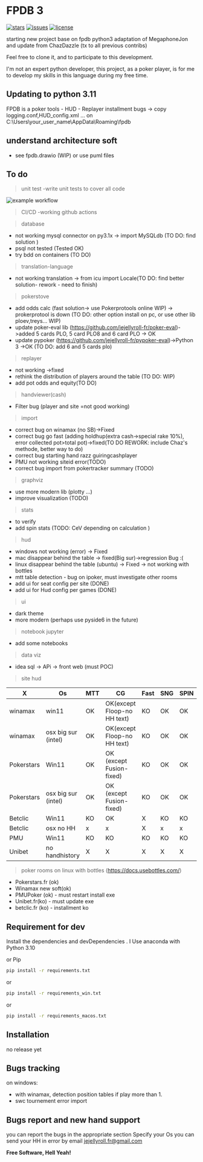 # FPDB 3

[![stars](https://custom-icon-badges.demolab.com/github/stars/jejellyroll-fr/fpdb-3?logo=star)](https://github.com/jejellyroll-fr/fpdb-3/stargazers "stars")
[![issues](https://custom-icon-badges.demolab.com/github/issues-raw/jejellyroll-fr/fpdb-3?logo=issue)](https://github.com/jejellyroll-fr/fpdb-3/issues "issues")
[![license](https://custom-icon-badges.demolab.com/github/license/jejellyroll-fr/fpdb-3?logo=law&logoColor=white)](https://github.com/jejellyroll-fr/fpdb-3/blob/main/LICENSE?rgh-link-date=2021-08-09T18%3A10%3A26Z "license MIT")

starting new project base on fpdb python3 adaptation of MegaphoneJon and update from ChazDazzle 
(tx to all previous contribs)

Feel free to clone it, and to participate to this development.

I'm not an expert python developer, this project, as a poker player, is for me to develop my skills in this language during my free time.

## Updating to python 3.11

FPDB is a poker tools - HUD - Replayer
installment bugs -> copy logging.conf,HUD_config.xml ... on C:\Users\your_user_name\AppData\Roaming\fpdb

## understand architecture soft

- see fpdb.drawio (WIP) or use puml files

## To do
>unit test
-write unit tests to cover all code

![example workflow](https://github.com/jejellyroll-fr/fpdb-3/actions/workflows/fpdb-3.yml/badge.svg)


>CI/CD
-working github actions

>database
- not working mysql connector on py3.1x -> import MySQLdb (TO DO: find solution )
- psql not tested (Tested OK)
- try bdd on containers (TO DO) 
>translation-language
- not working translation -> from icu import Locale(TO DO: find better solution- rework - need to finish)
>pokerstove
- add odds calc (fast solution-> use Pokerprotools online WIP) -> prokerprotool is down (TO DO: other option install on pc, or use other lib ploev,treys... WIP)
- update poker-eval lib (https://github.com/jejellyroll-fr/poker-eval)->added 5 cards PLO, 5 card PLO8 and 6 card PLO -> OK
- update pypoker (https://github.com/jejellyroll-fr/pypoker-eval)->Python 3 ->OK (TO DO: add 6 and 5 cards plo)
>replayer
- not working ->fixed
- rethink the distribution of players around the table (TO DO: WIP)
- add pot odds and equity(TO DO)

>handviewer(cash)
- Filter bug (player and site =not good working)
>import
- correct bug on winamax (no SB)->Fixed 
- correct bug go fast (adding holdhup(extra cash->special rake 10%), error collected pot>total pot)->fixed(TO DO REWORK: include Chaz's methode, better way to do)
- correct bug starting  hand razz guiringcashplayer
- PMU not working siteid error(TODO)
- correct bug import from pokertracker summary (TODO)
>graphviz
- use more modern lib (plotty ...)
- improve visualization (TODO)
>stats
- to verify
- add spin stats (TODO: CeV depending on calculation )
>hud
- windows not working (error) -> Fixed
- mac disappear behind the table -> fixed(Big sur)->regression Bug :( 
- linux disappear behind the table (ubuntu) -> Fixed -> not working with bottles
- mtt table detection - bug on ipoker, must investigate other rooms
- add ui for seat config per site (DONE)
- add ui for Hud config per games (DONE)
>ui
- dark theme
- more modern (perhaps use pyside6 in the future)
>notebook jupyter
- add some notebooks

>data viz
- idea sql -> APi -> front web (must POC)


>site hud

| X      |Os    |MTT| CG|Fast|SNG|SPIN|
|------- |------|---|---|----|---|----|
|winamax | win11| OK  | OK(except Floop-no HH text)| KO | OK| OK |
|winamax | osx big sur (intel)| OK  | OK(except Floop-no HH text)| KO | OK| OK |
|Pokerstars| Win11| OK  |OK (except Fusion-fixed)| KO | OK  | OK   |
|Pokerstars| osx big sur (intel)| OK  |OK (except Fusion-fixed)| KO | OK  | OK   |
|Betclic| Win11| KO | OK  | X|  KO  | KO   |
|Betclic| osx no HH| x | x  | X|  x  | x   |
|PMU| Win11| KO | KO  | KO|  KO  | KO   |
|Unibet| no handhistory| X | X  | X|  X  | X   |

>poker rooms on linux with bottles (https://docs.usebottles.com/)
- Pokerstars.fr (ok) 
- Winamax new soft(ok)
- PMUPoker (ok) - must restart install exe
- Unibet.fr(ko) - must update exe
- betclic.fr (ko) - installment ko


## Requirement for dev 
Install the dependencies and devDependencies .
I Use anaconda with Python 3.10

or Pip

```sh
pip install -r requirements.txt
```
or 
```sh
pip install -r requirements_win.txt
```
or
```sh
pip install -r requirements_macos.txt
```

## Installation
no release yet

## Bugs tracking

on windows:
- with  winamax, detection position tables if play more than 1.
- swc tournement error import

## Bugs report and new hand support

you can report the bugs in the appropriate section
Specify your Os
you can send your HH in error by email jejellyroll.fr@gmail.com




**Free Software, Hell Yeah!**


